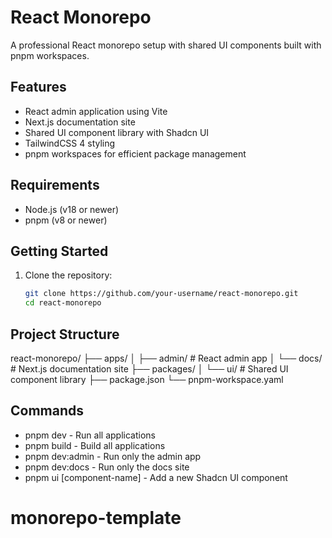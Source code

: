 # React Monorepo

A professional React monorepo setup with shared UI components built with pnpm workspaces.

## Features

- React admin application using Vite
- Next.js documentation site
- Shared UI component library with Shadcn UI
- TailwindCSS 4 styling
- pnpm workspaces for efficient package management

## Requirements

- Node.js (v18 or newer)
- pnpm (v8 or newer)

## Getting Started

1. Clone the repository:
   ```bash
   git clone https://github.com/your-username/react-monorepo.git
   cd react-monorepo
   ```

## Project Structure

react-monorepo/
├── apps/
│ ├── admin/ # React admin app
│ └── docs/ # Next.js documentation site
├── packages/
│ └── ui/ # Shared UI component library
├── package.json
└── pnpm-workspace.yaml

## Commands

- pnpm dev - Run all applications
- pnpm build - Build all applications
- pnpm dev:admin - Run only the admin app
- pnpm dev:docs - Run only the docs site
- pnpm ui [component-name] - Add a new Shadcn UI component
# monorepo-template
